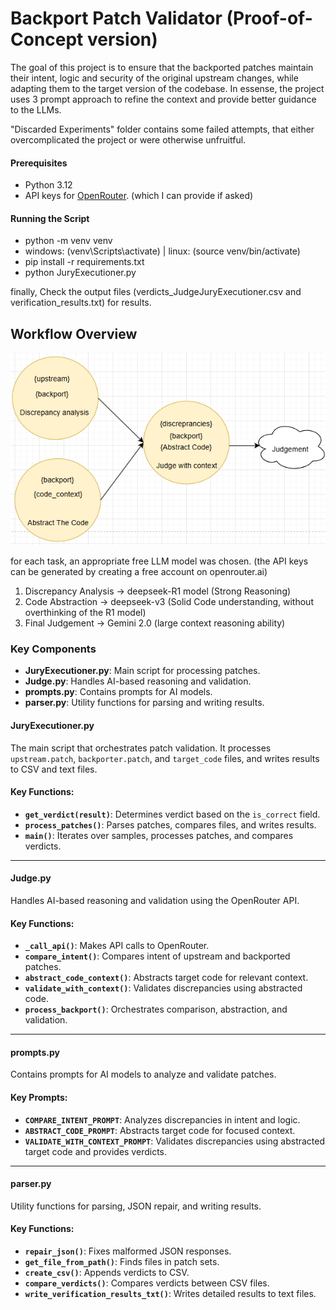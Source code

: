 # Backport Patch Validator (Proof-of-Concept version)

The goal of this project is to ensure that the backported patches maintain their intent, logic and security of the original upstream changes, while adapting them to the target version of the codebase. In essense, the project uses 3 prompt approach to refine the context and provide better guidance to the LLMs. 

"Discarded Experiments" folder contains some failed attempts, that either overcomplicated the project or were otherwise unfruitful. 

#### Prerequisites
 - Python 3.12
 - API keys for [OpenRouter](https://openrouter.ai/). (which I can provide if asked)

#### Running the Script
- python -m venv venv
- windows: (venv\Scripts\activate) | linux: (source venv/bin/activate)
- pip install -r requirements.txt
- python JuryExecutioner.py

finally, Check the output files (verdicts_JudgeJuryExecutioner.csv and verification_results.txt) for results.


## Workflow Overview
![Basic Graph](imgs/Basic_Graph.png)

for each task, an appropriate free LLM model was chosen. (the API keys can be generated by creating a free account on openrouter.ai)
1) Discrepancy Analysis -> deepseek-R1 model (Strong Reasoning)
2) Code Abstraction -> deepseek-v3 (Solid Code understanding, without overthinking of the R1 model) 
3) Final Judgement -> Gemini 2.0 (large context reasoning ability)


### Key Components
- **JuryExecutioner.py**: Main script for processing patches.
- **Judge.py**: Handles AI-based reasoning and validation.
- **prompts.py**: Contains prompts for AI models.
- **parser.py**: Utility functions for parsing and writing results.

#### **JuryExecutioner.py**
The main script that orchestrates patch validation. It processes `upstream.patch`, `backporter.patch`, and `target_code` files, and writes results to CSV and text files.

#### Key Functions:
- **`get_verdict(result)`**: Determines verdict based on the `is_correct` field.
- **`process_patches()`**: Parses patches, compares files, and writes results.
- **`main()`**: Iterates over samples, processes patches, and compares verdicts.

---

#### **Judge.py**
Handles AI-based reasoning and validation using the OpenRouter API.

#### Key Functions:
- **`_call_api()`**: Makes API calls to OpenRouter.
- **`compare_intent()`**: Compares intent of upstream and backported patches.
- **`abstract_code_context()`**: Abstracts target code for relevant context.
- **`validate_with_context()`**: Validates discrepancies using abstracted code.
- **`process_backport()`**: Orchestrates comparison, abstraction, and validation.

---

#### **prompts.py**
Contains prompts for AI models to analyze and validate patches.

#### Key Prompts:
- **`COMPARE_INTENT_PROMPT`**: Analyzes discrepancies in intent and logic.
- **`ABSTRACT_CODE_PROMPT`**: Abstracts target code for focused context.
- **`VALIDATE_WITH_CONTEXT_PROMPT`**: Validates discrepancies using abstracted target code and provides verdicts.

---

#### **parser.py**
Utility functions for parsing, JSON repair, and writing results.

#### Key Functions:
- **`repair_json()`**: Fixes malformed JSON responses.
- **`get_file_from_path()`**: Finds files in patch sets.
- **`create_csv()`**: Appends verdicts to CSV.
- **`compare_verdicts()`**: Compares verdicts between CSV files.
- **`write_verification_results_txt()`**: Writes detailed results to text files.

